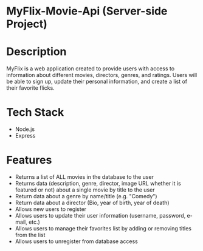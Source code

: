 # MyFlix-Movie-Api (Server-side Project)

# Description

MyFlix is a web application created to provide users with access to information about different movies, directors, genres, and ratings.  Users will be able to sign up, update their personal information, and create a list of their favorite flicks.

# Tech Stack
- Node.js
- Express

# Features
- Returns a list of ALL movies in the database to the user
- Returns data (description, genre, director, image URL whether it is featured or not) about a single movie by title to the user
- Return data about a genre by name/title (e.g. "Comedy")
- Return data about a director (Bio, year of birth, year of death)
- Allows new users to register
- Allows users to update their user information (username, password, e-mail, etc.)
- Allows users to manage their favorites list by adding or removing titles from the list
- Allows users to unregister from database access
